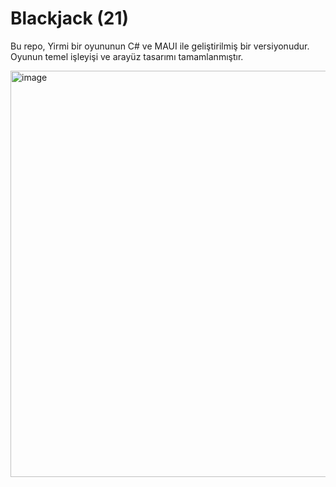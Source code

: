 # Blackjack (21) 
Bu repo, Yirmi bir oyununun C# ve MAUI ile geliştirilmiş bir versiyonudur. Oyunun temel işleyişi ve arayüz tasarımı tamamlanmıştır.

<img width="650" alt="image" src="https://github.com/YigitKa/blackjack/assets/21237298/2a8865d3-a015-4748-9b46-426e5c4ca3a1">

